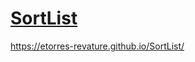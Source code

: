 # [SortList](https://etorres-revature.github.io/SortList/)

 https://etorres-revature.github.io/SortList/